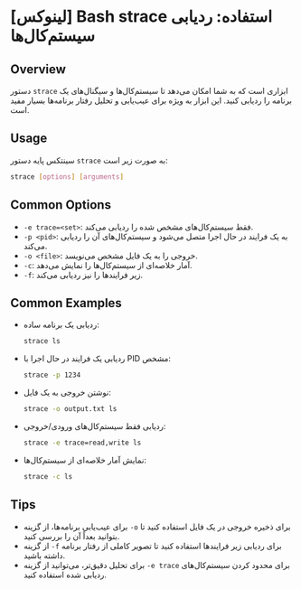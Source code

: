 # [لینوکس] Bash strace استفاده: ردیابی سیستم‌کال‌ها

## Overview
دستور `strace` ابزاری است که به شما امکان می‌دهد تا سیستم‌کال‌ها و سیگنال‌های یک برنامه را ردیابی کنید. این ابزار به ویژه برای عیب‌یابی و تحلیل رفتار برنامه‌ها بسیار مفید است.

## Usage
سینتکس پایه دستور `strace` به صورت زیر است:

```bash
strace [options] [arguments]
```

## Common Options
- `-e trace=<set>`: فقط سیستم‌کال‌های مشخص شده را ردیابی می‌کند.
- `-p <pid>`: به یک فرایند در حال اجرا متصل می‌شود و سیستم‌کال‌های آن را ردیابی می‌کند.
- `-o <file>`: خروجی را به یک فایل مشخص می‌نویسد.
- `-c`: آمار خلاصه‌ای از سیستم‌کال‌ها را نمایش می‌دهد.
- `-f`: زیر فرایندها را نیز ردیابی می‌کند.

## Common Examples
- ردیابی یک برنامه ساده:
    ```bash
    strace ls
    ```
  
- ردیابی یک فرایند در حال اجرا با PID مشخص:
    ```bash
    strace -p 1234
    ```

- نوشتن خروجی به یک فایل:
    ```bash
    strace -o output.txt ls
    ```

- ردیابی فقط سیستم‌کال‌های ورودی/خروجی:
    ```bash
    strace -e trace=read,write ls
    ```

- نمایش آمار خلاصه‌ای از سیستم‌کال‌ها:
    ```bash
    strace -c ls
    ```

## Tips
- برای عیب‌یابی برنامه‌ها، از گزینه `-o` برای ذخیره خروجی در یک فایل استفاده کنید تا بتوانید بعداً آن را بررسی کنید.
- از گزینه `-f` برای ردیابی زیر فرایندها استفاده کنید تا تصویر کاملی از رفتار برنامه داشته باشید.
- برای تحلیل دقیق‌تر، می‌توانید از گزینه `-e trace` برای محدود کردن سیستم‌کال‌های ردیابی شده استفاده کنید.